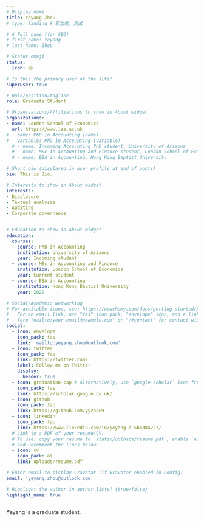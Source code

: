 ```yaml
---
# Display name
title: Yeyang Zhou
# type: landing # 新加的，测试

# # Full name (for SEO)
# first_name: Yeyang
# last_name: Zhou

# Status emoji
status:
  icon: 😊

# Is this the primary user of the site?
superuser: true

# Role/position/tagline
role: Graduate Student

# Organizations/Affiliations to show in About widget
organizations:
- name: London School of Economics
  url: https://www.lse.ac.uk
# - name: PhD in Accounting (name)
# - variable: PhD in Accounting (variable)
  # - name: Incoming Accounting PhD student, University of Arizona
  # - name: MSc in Accounting and Finance student, London School of Economics
  # - name: BBA in Accounting, Hong Kong Baptist University

# Short bio (displayed in user profile at end of posts)
bio: This is Bio.

# Interests to show in About widget
interests:
- Disclosure
- Textual analysis
- Auditing
- Corporate governance


# Education to show in About widget
education:
  courses:
  - course: PhD in Accounting
    institution: University of Arizona
    year: Incoming student
  - course: MSc in Accounting and Finance
    institution: London School of Economics
    year: Current student
  - course: BBA in Accounting
    institution: Hong Kong Baptist University
    year: 2022

# Social/Academic Networking
# For available icons, see: https://wowchemy.com/docs/getting-started/page-builder/#icons
#   For an email link, use "fas" icon pack, "envelope" icon, and a link in the
#   form "mailto:your-email@example.com" or "/#contact" for contact widget.
social:
  - icon: envelope
    icon_pack: fas
    link: 'mailto:yeyang.zhou@outlook.com'
  - icon: twitter
    icon_pack: fab
    link: https://twitter.com/
    label: Follow me on Twitter
    display:
      header: true
  - icon: graduation-cap # Alternatively, use `google-scholar` icon from `ai` icon pack
    icon_pack: fas
    link: https://scholar.google.co.uk/
  - icon: github
    icon_pack: fab
    link: https://github.com/yyzhou9
  - icon: linkedin
    icon_pack: fab
    link: https://www.linkedin.com/in/yeyang-z-5ba38a227/
  # Link to a PDF of your resume/CV.
  # To use: copy your resume to `static/uploads/resume.pdf`, enable `ai` icons in `params.yaml`,
  # and uncomment the lines below.
  - icon: cv
    icon_pack: ai
    link: uploads/resume.pdf

# Enter email to display Gravatar (if Gravatar enabled in Config)
email: 'yeyang.zhou@outlook.com'

# Highlight the author in author lists? (true/false)
highlight_name: true
---
```


Yeyang is a graduate student.

<!-- <h3>Education</h3>

<p style="text-align: left;">Incoming Accounting PhD student, University of Arizona</p>
<p style="text-align: left;">MSc in Accounting and Finance student, London School of Economics</p>
<p style="text-align: left;">BBA in Accounting, Hong Kong Baptist University</p> -->

<!-- 
<h3>Research Interests</h3>
<p style="text-align: left;">Disclosure</p>
<p style="text-align: left;">Textual Analysis</p>
<p style="text-align: left;">Corporate governance</p> -->
